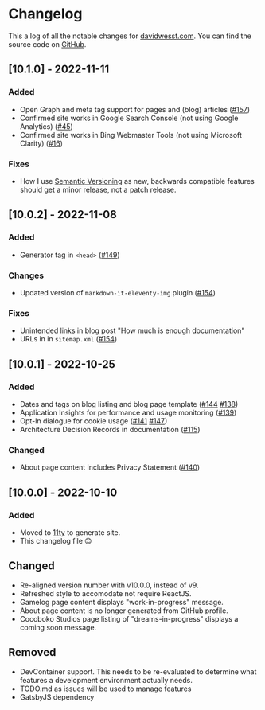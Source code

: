 # Changelog
This a log of all the notable changes for [davidwesst.com](https://www.davidwesst.com/). You can find the source code on [GitHub](https://github.com/davidwesst/website).

## [10.1.0] - 2022-11-11
### Added
- Open Graph and meta tag support for pages and (blog) articles ([#157](https://github.com/davidwesst/website/issues/157))
- Confirmed site works in Google Search Console (not using Google Analytics) ([#45](https://github.com/davidwesst/website/issues/45))
- Confirmed site works in Bing Webmaster Tools (not using Microsoft Clarity) ([#16](https://github.com/davidwesst/website/issues/16))

### Fixes
- How I use [Semantic Versioning](https://semver.org) as new, backwards compatible features should get a minor release, not a patch release.

## [10.0.2] - 2022-11-08
### Added
- Generator tag in `<head>` ([#149](https://github.com/davidwesst/website/issues/149))

### Changes
- Updated version of `markdown-it-eleventy-img` plugin ([#154](https://github.com/davidwesst/website/issues/154))

### Fixes
- Unintended links in blog post "How much is enough documentation"
- URLs in in `sitemap.xml` ([#154](https://github.com/davidwesst/website/issues/154))

## [10.0.1] - 2022-10-25
### Added
- Dates and tags on blog listing and blog page template ([#144](https://github.com/davidwesst/website/issues/144) [#138](https://github.com/davidwesst/website/issues/138))
- Application Insights for performance and usage monitoring ([#139](https://github.com/davidwesst/website/issues/139))
- Opt-In dialogue for cookie usage ([#141](https://github.com/davidwesst/website/issues/141) [#147](https://github.com/davidwesst/website/issues/147))
- Architecture Decision Records in documentation ([#115](https://github.com/davidwesst/website/issues/115))

### Changed
- About page content includes Privacy Statement ([#140](https://github.com/davidwesst/website/issues/140))

## [10.0.0] - 2022-10-10
### Added
- Moved to [11ty](https://11ty.dev) to generate site.
- This changelog file 😊

## Changed
- Re-aligned version number with v10.0.0, instead of v9.
- Refreshed style to accomodate not require ReactJS.
- Gamelog page content displays "work-in-progress" message.
- About page content is no longer generated from GitHub profile.
- Cocoboko Studios page listing of "dreams-in-progress" displays a coming soon message.

## Removed
- DevContainer support. This needs to be re-evaluated to determine what features a development environment actually needs.
- TODO.md as issues will be used to manage features
- GatsbyJS dependency

